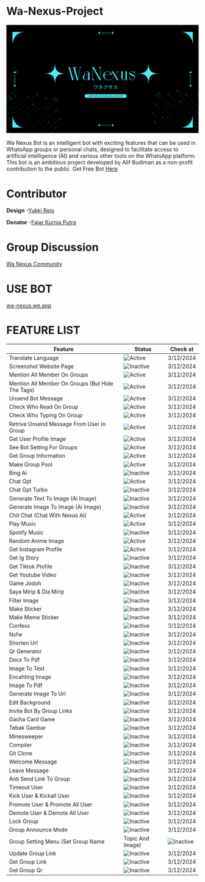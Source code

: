 # Wa-Nexus-Project

![WA Nexus Thumbnail](document/image/bot%20nexus.png)

Wa Nexus Bot is an intelligent bot with exciting features that can be used in WhatsApp groups or personal chats, designed to facilitate access to artificial intelligence (AI) and various other tools on the WhatsApp platform. This bot is an ambitious project developed by Alif Budiman as a non-profit contribution to the public. Get Free Bot [Here](https://wa-nexus.web.app/)

# Contributor
**Design**
-[Yukki Reio](https://instagram.com/yukkireio._?igshid=MzRlODBiNWFlZA==)

**Donator**
-[Fajar Kurnia Putra](https://instagram.com/fjrkurnia_?igshid=MzRlODBiNWFlZA==)

# Group Discussion
[Wa Nexus Community](https://chat.whatsapp.com/Gbe7Y7NHpZXEaLoQRc6WpD)

# USE BOT
[wa-nexus.we.app](https://wa-nexus.web.app/)

# FEATURE LIST


| Feature |  Status |  Check at |
| ------- |  ------ | --------- |
| Translate Language |  ![Active](https://img.shields.io/badge/Active-brightgreen) |  3/12/2024 |
| Screenshot Website Page |  ![Inactive](https://img.shields.io/badge/Inactive-red) |  3/12/2024 |
| Mention All Member On Groups |  ![Active](https://img.shields.io/badge/Active-brightgreen) |  3/12/2024 |
| Mention All Member On Groups (But Hide The Tags) |  ![Active](https://img.shields.io/badge/Active-brightgreen) |  3/12/2024 |
| Unsend Bot Message |  ![Active](https://img.shields.io/badge/Active-brightgreen) |  3/12/2024 |
| Check Who Read On Group |  ![Active](https://img.shields.io/badge/Active-brightgreen) |  3/12/2024 |
| Check Who Typing On Group |  ![Active](https://img.shields.io/badge/Active-brightgreen) |  3/12/2024 |
| Retrive Unsend Message From User In Group |  ![Active](https://img.shields.io/badge/Active-brightgreen) |  3/12/2024 |
| Get User Profile Image |  ![Active](https://img.shields.io/badge/Active-brightgreen) |  3/12/2024 |
| See Bot Setting For Groups |  ![Active](https://img.shields.io/badge/Active-brightgreen) |  3/12/2024 |
| Get Group Information |  ![Active](https://img.shields.io/badge/Active-brightgreen) |  3/12/2024 |
| Make Group Pool |  ![Active](https://img.shields.io/badge/Active-brightgreen) |  3/12/2024 |
| Bing Ai |  ![Inactive](https://img.shields.io/badge/Inactive-red) |  3/12/2024 |
| Chat Gpt |  ![Active](https://img.shields.io/badge/Active-brightgreen) |  3/12/2024 |
| Chat Gpt Turbo |  ![Inactive](https://img.shields.io/badge/Inactive-red) |  3/12/2024 |
| Generate Text To Image (Ai Image) |  ![Inactive](https://img.shields.io/badge/Active%20Slow-blue) |  3/12/2024 |
| Generate Image To Image (Ai Image) |  ![Inactive](https://img.shields.io/badge/Active%20Slow-blue) |  3/12/2024 |
| Chit Chat (Chat With Nexus Ai) |  ![Active](https://img.shields.io/badge/Active-brightgreen) |  3/12/2024 |
| Play Music |  ![Active](https://img.shields.io/badge/Active-brightgreen) |  3/12/2024 |
| Spotify Music |  ![Inactive](https://img.shields.io/badge/Inactive-red) |  3/12/2024 |
| Random Anime Image |  ![Active](https://img.shields.io/badge/Active-brightgreen) |  3/12/2024 |
| Get Instagram Profile |  ![Active](https://img.shields.io/badge/Active-brightgreen) |  3/12/2024 |
| Get Ig Story |  ![Inactive](https://img.shields.io/badge/Will%20Be%20Check-gray) |  3/12/2024 |
| Get Tiktok Ptofile |  ![Inactive](https://img.shields.io/badge/Will%20Be%20Check-gray) |  3/12/2024 |
| Get Youtube Video |  ![Inactive](https://img.shields.io/badge/Will%20Be%20Check-gray) |  3/12/2024 |
| Game Jodoh |  ![Inactive](https://img.shields.io/badge/Will%20Be%20Check-gray) |  3/12/2024 |
| Saya Mirip & Dia Mirip |  ![Inactive](https://img.shields.io/badge/Will%20Be%20Check-gray) |  3/12/2024 |
| Filter Image |  ![Inactive](https://img.shields.io/badge/Will%20Be%20Check-gray) |  3/12/2024 |
| Make Sticker |  ![Inactive](https://img.shields.io/badge/Will%20Be%20Check-gray) |  3/12/2024 |
| Make Meme Sticker |  ![Inactive](https://img.shields.io/badge/Will%20Be%20Check-gray) |  3/12/2024 |
| Confess |  ![Inactive](https://img.shields.io/badge/Will%20Be%20Check-gray) |  3/12/2024 |
| Nsfw |  ![Inactive](https://img.shields.io/badge/Will%20Be%20Check-gray) |  3/12/2024 |
| Shorten Url |  ![Inactive](https://img.shields.io/badge/Will%20Be%20Check-gray) |  3/12/2024 |
| Qr Generator |  ![Inactive](https://img.shields.io/badge/Will%20Be%20Check-gray) |  3/12/2024 |
| Docx To Pdf |  ![Inactive](https://img.shields.io/badge/Will%20Be%20Check-gray) |  3/12/2024 |
| Image To Text |  ![Inactive](https://img.shields.io/badge/Will%20Be%20Check-gray) |  3/12/2024 |
| Encahting Image |  ![Inactive](https://img.shields.io/badge/Will%20Be%20Check-gray) |  3/12/2024 |
| Image To Pdf |  ![Inactive](https://img.shields.io/badge/Will%20Be%20Check-gray) |  3/12/2024 |
| Generate Image To Url |  ![Inactive](https://img.shields.io/badge/Will%20Be%20Check-gray) |  3/12/2024 |
| Edit Background |  ![Inactive](https://img.shields.io/badge/Will%20Be%20Check-gray) |  3/12/2024 |
| Invite Bot By Group Links |  ![Inactive](https://img.shields.io/badge/Will%20Be%20Check-gray) |  3/12/2024 |
| Gacha Card Game |  ![Inactive](https://img.shields.io/badge/Will%20Be%20Check-gray) |  3/12/2024 |
| Tebak Gambar |  ![Inactive](https://img.shields.io/badge/Will%20Be%20Check-gray) |  3/12/2024 |
| Minesweeper |  ![Inactive](https://img.shields.io/badge/Will%20Be%20Check-gray) |  3/12/2024 |
| Compiler |  ![Inactive](https://img.shields.io/badge/Will%20Be%20Check-gray) |  3/12/2024 |
| Git Clone |  ![Inactive](https://img.shields.io/badge/Will%20Be%20Check-gray) |  3/12/2024 |
| Welcome Message |  ![Inactive](https://img.shields.io/badge/Will%20Be%20Check-gray) |  3/12/2024 |
| Leave Message |  ![Inactive](https://img.shields.io/badge/Will%20Be%20Check-gray) |  3/12/2024 |
| Anti Send Link To Group |  ![Inactive](https://img.shields.io/badge/Will%20Be%20Check-gray) |  3/12/2024 |
| Timeout User |  ![Inactive](https://img.shields.io/badge/Will%20Be%20Check-gray) |  3/12/2024 |
| Kick User & Kickall User |  ![Inactive](https://img.shields.io/badge/Will%20Be%20Check-gray) |  3/12/2024 |
| Promote User & Promote All User |  ![Inactive](https://img.shields.io/badge/Will%20Be%20Check-gray) |  3/12/2024 |
| Demote User & Demote All User |  ![Inactive](https://img.shields.io/badge/Will%20Be%20Check-gray) |  3/12/2024 |
| Lock Group |  ![Inactive](https://img.shields.io/badge/Will%20Be%20Check-gray) |  3/12/2024 |
| Group Announce Mode |  ![Inactive](https://img.shields.io/badge/Will%20Be%20Check-gray) |  3/12/2024 |
| Group Setting Menu (Set Group Name| Topic And Image) |  ![Inactive](https://img.shields.io/badge/Will%20Be%20Check-gray) |  3/12/2024 |
| Update Group Link |  ![Inactive](https://img.shields.io/badge/Will%20Be%20Check-gray) |  3/12/2024 |
| Get Group Link |  ![Inactive](https://img.shields.io/badge/Will%20Be%20Check-gray) |  3/12/2024 |
| Get Group Qr |  ![Inactive](https://img.shields.io/badge/Will%20Be%20Check-gray) |  3/12/2024 |